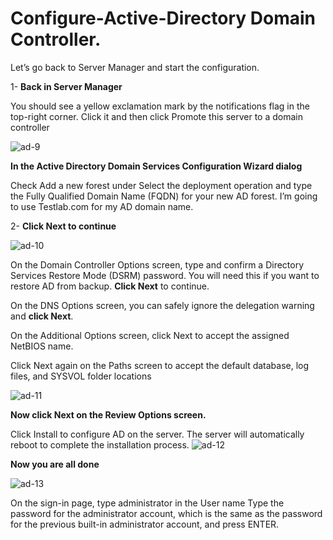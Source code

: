 # Configure-Active-Directory Domain Controller. 

Let’s go back to Server Manager and start the configuration.

1- **Back in Server Manager**

You should see a yellow exclamation mark by the notifications flag in the top-right corner. Click it and then click Promote this server to a domain controller

![ad-9](https://github.com/user-attachments/assets/b3321d3e-b12d-465c-8769-416b0233d0bb)

**In the Active Directory Domain Services Configuration Wizard dialog**

Check Add a new forest under Select the deployment operation and type the Fully Qualified Domain Name (FQDN) for your new AD forest. 
I’m going to use Testlab.com for my AD domain name. 

2- **Click Next to continue**

![ad-10](https://github.com/user-attachments/assets/9001c6c3-082b-4ffb-9113-17b4e643920f)

On the Domain Controller Options screen, type and confirm a Directory Services Restore Mode (DSRM) password. You will need this if you want to restore AD from backup. **Click Next** to continue.

On the DNS Options screen, you can safely ignore the delegation warning and **click Next**.

On the Additional Options screen, click Next to accept the assigned NetBIOS name.

Click Next again on the Paths screen to accept the default database, log files, and SYSVOL folder locations

![ad-11](https://github.com/user-attachments/assets/cb9f5142-a2be-4348-9b81-ab8a19dc4f34)

**Now click Next on the Review Options screen.**

Click Install to configure AD on the server. The server will automatically reboot to complete the installation process.
![ad-12](https://github.com/user-attachments/assets/67a925ab-51df-4f06-81cd-c42c7e287be2)

**Now you are all done**

![ad-13](https://github.com/user-attachments/assets/ed7b297a-1c2e-433d-92ab-323c4af64313)

On the sign-in page, type administrator in the User name Type the password for the administrator account, 
which is the same as the password for the previous built-in administrator account, and press ENTER.



